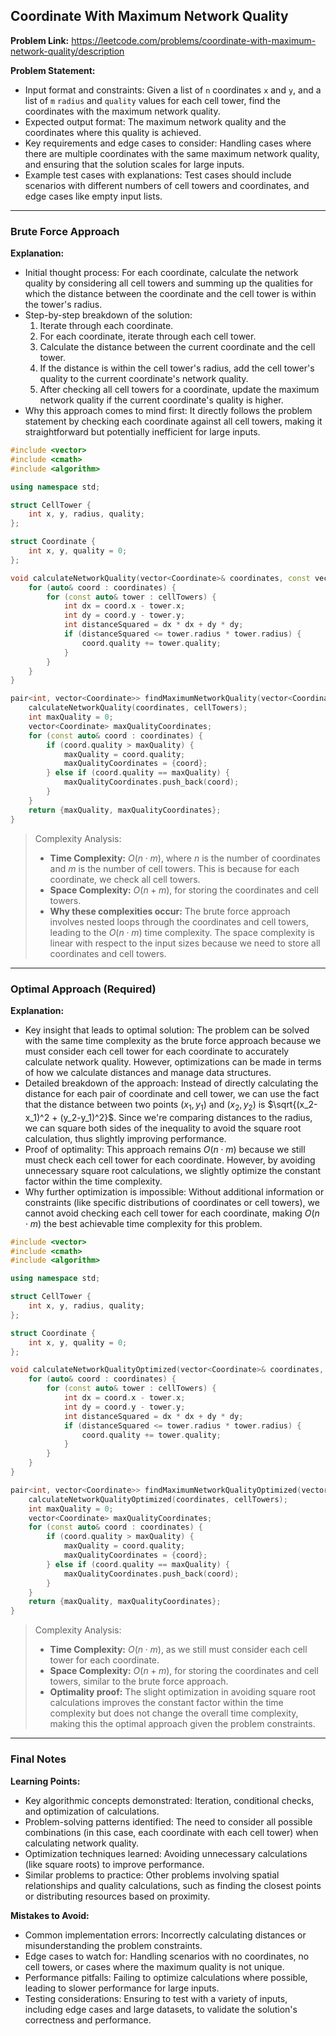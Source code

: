 ## Coordinate With Maximum Network Quality
**Problem Link:** https://leetcode.com/problems/coordinate-with-maximum-network-quality/description

**Problem Statement:**
- Input format and constraints: Given a list of `n` coordinates `x` and `y`, and a list of `m` `radius` and `quality` values for each cell tower, find the coordinates with the maximum network quality.
- Expected output format: The maximum network quality and the coordinates where this quality is achieved.
- Key requirements and edge cases to consider: Handling cases where there are multiple coordinates with the same maximum network quality, and ensuring that the solution scales for large inputs.
- Example test cases with explanations: Test cases should include scenarios with different numbers of cell towers and coordinates, and edge cases like empty input lists.

---

### Brute Force Approach

**Explanation:**
- Initial thought process: For each coordinate, calculate the network quality by considering all cell towers and summing up the qualities for which the distance between the coordinate and the cell tower is within the tower's radius.
- Step-by-step breakdown of the solution:
  1. Iterate through each coordinate.
  2. For each coordinate, iterate through each cell tower.
  3. Calculate the distance between the current coordinate and the cell tower.
  4. If the distance is within the cell tower's radius, add the cell tower's quality to the current coordinate's network quality.
  5. After checking all cell towers for a coordinate, update the maximum network quality if the current coordinate's quality is higher.
- Why this approach comes to mind first: It directly follows the problem statement by checking each coordinate against all cell towers, making it straightforward but potentially inefficient for large inputs.

```cpp
#include <vector>
#include <cmath>
#include <algorithm>

using namespace std;

struct CellTower {
    int x, y, radius, quality;
};

struct Coordinate {
    int x, y, quality = 0;
};

void calculateNetworkQuality(vector<Coordinate>& coordinates, const vector<CellTower>& cellTowers) {
    for (auto& coord : coordinates) {
        for (const auto& tower : cellTowers) {
            int dx = coord.x - tower.x;
            int dy = coord.y - tower.y;
            int distanceSquared = dx * dx + dy * dy;
            if (distanceSquared <= tower.radius * tower.radius) {
                coord.quality += tower.quality;
            }
        }
    }
}

pair<int, vector<Coordinate>> findMaximumNetworkQuality(vector<Coordinate>& coordinates, const vector<CellTower>& cellTowers) {
    calculateNetworkQuality(coordinates, cellTowers);
    int maxQuality = 0;
    vector<Coordinate> maxQualityCoordinates;
    for (const auto& coord : coordinates) {
        if (coord.quality > maxQuality) {
            maxQuality = coord.quality;
            maxQualityCoordinates = {coord};
        } else if (coord.quality == maxQuality) {
            maxQualityCoordinates.push_back(coord);
        }
    }
    return {maxQuality, maxQualityCoordinates};
}
```

> Complexity Analysis:
> - **Time Complexity:** $O(n \cdot m)$, where $n$ is the number of coordinates and $m$ is the number of cell towers. This is because for each coordinate, we check all cell towers.
> - **Space Complexity:** $O(n + m)$, for storing the coordinates and cell towers.
> - **Why these complexities occur:** The brute force approach involves nested loops through the coordinates and cell towers, leading to the $O(n \cdot m)$ time complexity. The space complexity is linear with respect to the input sizes because we need to store all coordinates and cell towers.

---

### Optimal Approach (Required)

**Explanation:**
- Key insight that leads to optimal solution: The problem can be solved with the same time complexity as the brute force approach because we must consider each cell tower for each coordinate to accurately calculate network quality. However, optimizations can be made in terms of how we calculate distances and manage data structures.
- Detailed breakdown of the approach: Instead of directly calculating the distance for each pair of coordinate and cell tower, we can use the fact that the distance between two points $(x_1, y_1)$ and $(x_2, y_2)$ is $\sqrt{(x_2-x_1)^2 + (y_2-y_1)^2}$. Since we're comparing distances to the radius, we can square both sides of the inequality to avoid the square root calculation, thus slightly improving performance.
- Proof of optimality: This approach remains $O(n \cdot m)$ because we still must check each cell tower for each coordinate. However, by avoiding unnecessary square root calculations, we slightly optimize the constant factor within the time complexity.
- Why further optimization is impossible: Without additional information or constraints (like specific distributions of coordinates or cell towers), we cannot avoid checking each cell tower for each coordinate, making $O(n \cdot m)$ the best achievable time complexity for this problem.

```cpp
#include <vector>
#include <cmath>
#include <algorithm>

using namespace std;

struct CellTower {
    int x, y, radius, quality;
};

struct Coordinate {
    int x, y, quality = 0;
};

void calculateNetworkQualityOptimized(vector<Coordinate>& coordinates, const vector<CellTower>& cellTowers) {
    for (auto& coord : coordinates) {
        for (const auto& tower : cellTowers) {
            int dx = coord.x - tower.x;
            int dy = coord.y - tower.y;
            int distanceSquared = dx * dx + dy * dy;
            if (distanceSquared <= tower.radius * tower.radius) {
                coord.quality += tower.quality;
            }
        }
    }
}

pair<int, vector<Coordinate>> findMaximumNetworkQualityOptimized(vector<Coordinate>& coordinates, const vector<CellTower>& cellTowers) {
    calculateNetworkQualityOptimized(coordinates, cellTowers);
    int maxQuality = 0;
    vector<Coordinate> maxQualityCoordinates;
    for (const auto& coord : coordinates) {
        if (coord.quality > maxQuality) {
            maxQuality = coord.quality;
            maxQualityCoordinates = {coord};
        } else if (coord.quality == maxQuality) {
            maxQualityCoordinates.push_back(coord);
        }
    }
    return {maxQuality, maxQualityCoordinates};
}
```

> Complexity Analysis:
> - **Time Complexity:** $O(n \cdot m)$, as we still must consider each cell tower for each coordinate.
> - **Space Complexity:** $O(n + m)$, for storing the coordinates and cell towers, similar to the brute force approach.
> - **Optimality proof:** The slight optimization in avoiding square root calculations improves the constant factor within the time complexity but does not change the overall time complexity, making this the optimal approach given the problem constraints.

---

### Final Notes

**Learning Points:**
- Key algorithmic concepts demonstrated: Iteration, conditional checks, and optimization of calculations.
- Problem-solving patterns identified: The need to consider all possible combinations (in this case, each coordinate with each cell tower) when calculating network quality.
- Optimization techniques learned: Avoiding unnecessary calculations (like square roots) to improve performance.
- Similar problems to practice: Other problems involving spatial relationships and quality calculations, such as finding the closest points or distributing resources based on proximity.

**Mistakes to Avoid:**
- Common implementation errors: Incorrectly calculating distances or misunderstanding the problem constraints.
- Edge cases to watch for: Handling scenarios with no coordinates, no cell towers, or cases where the maximum quality is not unique.
- Performance pitfalls: Failing to optimize calculations where possible, leading to slower performance for large inputs.
- Testing considerations: Ensuring to test with a variety of inputs, including edge cases and large datasets, to validate the solution's correctness and performance.
